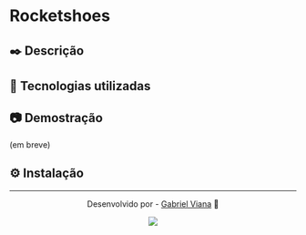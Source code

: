 # Rocketshoes

## ✒️ Descrição

## 🚀 Tecnologias utilizadas

## 📷 Demostração
(em breve)

## ⚙️ Instalação

---
<div align="center"> 
 <p>Desenvolvido por - <a href="https://github.com/vian4dev">Gabriel Viana</a> 🤖</p>
 
 <a href="https://www.linkedin.com/in/vianadev" target="_blank"><img src="https://img.shields.io/badge/-LinkedIn-%230077B5?style=for-the-badge&logo=linkedin&logoColor=white" target="_blank"></a> 
</div>
